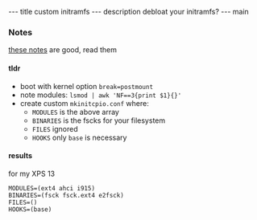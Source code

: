 --- title
custom initramfs
--- description
debloat your initramfs?
--- main


### Notes

[these notes](https://hootiegibbon.gitlab.io/blog/2018/10/02/CustomInitramfs.html)
are good,
read them

#### tldr

- boot with kernel option `break=postmount`
- note modules: `lsmod | awk 'NF==3{print $1}{}'`
- create custom `mkinitcpio.conf` where:
  - `MODULES` is the above array
  - `BINARIES` is the fscks for your filesystem
  - `FILES` ignored
  - `HOOKS` only `base` is necessary

#### results

for my XPS 13

```
MODULES=(ext4 ahci i915)
BINARIES=(fsck fsck.ext4 e2fsck)
FILES=()
HOOKS=(base)
```
